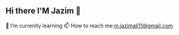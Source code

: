 ## Hi there I'M Jazim 👋
🌱 I’m currently learning 
📫 How to reach me:m.jazimali11@gmail.com


<!--
**jazim-alikz/jazim-alikz** is a ✨ _special_ ✨ repository because its `README.md` (this file) appears on your GitHub profile.

Here are some ideas to get you started:

- 🔭 I’m currently working on ...
- 🌱 I’m currently learning ...
- 👯 I’m looking to collaborate on ...
- 🤔 I’m looking for help with ...
- 💬 Ask me about ...
-📫 How to reach me: ... 
- 😄 Pronouns: ...
- ⚡ Fun fact: ...
-->
